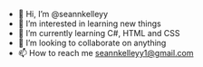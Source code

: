 - 👋 Hi, I’m @seannkelleyy
- 👀 I’m interested in learning new things
- 🌱 I’m currently learning C#, HTML and CSS
- 💞️ I’m looking to collaborate on anything
- 📫 How to reach me seannkelleyy1@gmail.com

<!---
seannkelleyy/seannkelleyy is a ✨ special ✨ repository because its `README.md` (this file) appears on your GitHub profile.
You can click the Preview link to take a look at your changes.
--->

